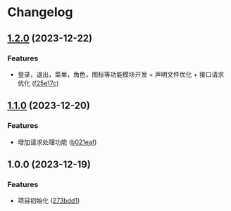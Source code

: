 # Changelog

## [1.2.0](https://github.com/hesoso/nirvana/compare/v1.1.0...v1.2.0) (2023-12-22)


### Features

* 登录，退出，菜单，角色，图标等功能模块开发 + 声明文件优化 + 接口请求优化 ([f25e17c](https://github.com/hesoso/nirvana/commit/f25e17caa47e9dd6e0d87736c729dd6f2341234b))

## [1.1.0](https://github.com/hesoso/nirvana/compare/v1.0.0...v1.1.0) (2023-12-20)


### Features

* 增加请求处理功能 ([b021eaf](https://github.com/hesoso/nirvana/commit/b021eaf0afa98508900a9ff514b3013d58310973))

## 1.0.0 (2023-12-19)


### Features

* 项目初始化 ([273bdd1](https://www.github.com/hesoso/nirvana/commit/273bdd1d871221fe35845fe3f51cf27189af5b5f))
